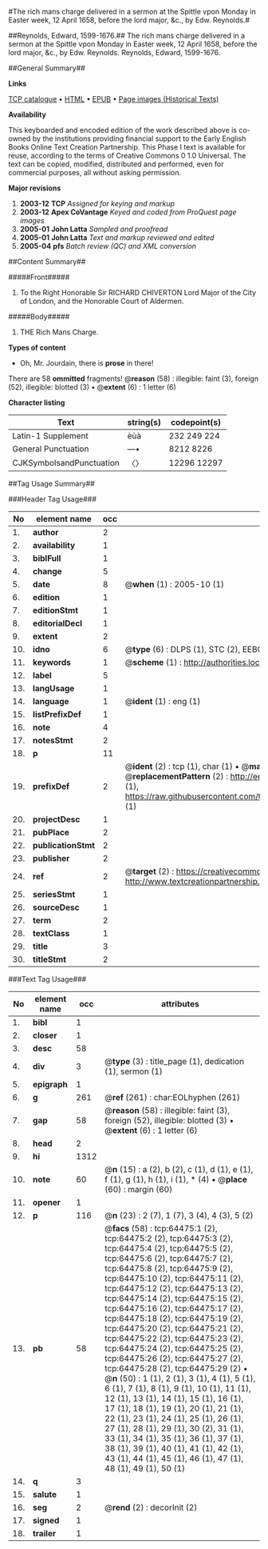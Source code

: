 #The rich mans charge delivered in a sermon at the Spittle vpon Monday in Easter week, 12 April 1658, before the lord major, &c., by Edw. Reynolds.#

##Reynolds, Edward, 1599-1676.##
The rich mans charge delivered in a sermon at the Spittle vpon Monday in Easter week, 12 April 1658, before the lord major, &c., by Edw. Reynolds.
Reynolds, Edward, 1599-1676.

##General Summary##

**Links**

[TCP catalogue](http://www.ota.ox.ac.uk/tcp/)  • 
[HTML](http://tei.it.ox.ac.uk/tcp/Texts-HTML/free/A57/A57152.html)  • 
[EPUB](http://tei.it.ox.ac.uk/tcp/Texts-EPUB/free/A57/A57152.epub) • 
[Page images (Historical Texts)](https://data.historicaltexts.jisc.ac.uk/view?pubId=eebo-12619501e&pageId=eebo-12619501e-64475-1)

**Availability**

This keyboarded and encoded edition of the
	       work described above is co-owned by the institutions
	       providing financial support to the Early English Books
	       Online Text Creation Partnership. This Phase I text is
	       available for reuse, according to the terms of Creative
	       Commons 0 1.0 Universal. The text can be copied,
	       modified, distributed and performed, even for
	       commercial purposes, all without asking permission.

**Major revisions**

1. __2003-12__ __TCP__ *Assigned for keying and markup*
1. __2003-12__ __Apex CoVantage__ *Keyed and coded from ProQuest page images*
1. __2005-01__ __John Latta__ *Sampled and proofread*
1. __2005-01__ __John Latta__ *Text and markup reviewed and edited*
1. __2005-04__ __pfs__ *Batch review (QC) and XML conversion*

##Content Summary##

#####Front#####

1. To the Right Honorable Sir RICHARD CHIVERTON Lord Major of the City of London, and the Honorable Court of Aldermen.

#####Body#####

1. THE Rich Mans Charge.

**Types of content**

  * Oh, Mr. Jourdain, there is **prose** in there!

There are 58 **ommitted** fragments! 
 @__reason__ (58) : illegible: faint (3), foreign (52), illegible: blotted (3)  •  @__extent__ (6) : 1 letter (6)

**Character listing**


|Text|string(s)|codepoint(s)|
|---|---|---|
|Latin-1 Supplement|èùà|232 249 224|
|General Punctuation|—•|8212 8226|
|CJKSymbolsandPunctuation|〈〉|12296 12297|

##Tag Usage Summary##

###Header Tag Usage###

|No|element name|occ|attributes|
|---|---|---|---|
|1.|__author__|2||
|2.|__availability__|1||
|3.|__biblFull__|1||
|4.|__change__|5||
|5.|__date__|8| @__when__ (1) : 2005-10 (1)|
|6.|__edition__|1||
|7.|__editionStmt__|1||
|8.|__editorialDecl__|1||
|9.|__extent__|2||
|10.|__idno__|6| @__type__ (6) : DLPS (1), STC (2), EEBO-CITATION (1), OCLC (1), VID (1)|
|11.|__keywords__|1| @__scheme__ (1) : http://authorities.loc.gov/ (1)|
|12.|__label__|5||
|13.|__langUsage__|1||
|14.|__language__|1| @__ident__ (1) : eng (1)|
|15.|__listPrefixDef__|1||
|16.|__note__|4||
|17.|__notesStmt__|2||
|18.|__p__|11||
|19.|__prefixDef__|2| @__ident__ (2) : tcp (1), char (1)  •  @__matchPattern__ (2) : ([0-9\-]+):([0-9IVX]+) (1), (.+) (1)  •  @__replacementPattern__ (2) : http://eebo.chadwyck.com/downloadtiff?vid=$1&page=$2 (1), https://raw.githubusercontent.com/textcreationpartnership/Texts/master/tcpchars.xml#$1 (1)|
|20.|__projectDesc__|1||
|21.|__pubPlace__|2||
|22.|__publicationStmt__|2||
|23.|__publisher__|2||
|24.|__ref__|2| @__target__ (2) : https://creativecommons.org/publicdomain/zero/1.0/ (1), http://www.textcreationpartnership.org/docs/. (1)|
|25.|__seriesStmt__|1||
|26.|__sourceDesc__|1||
|27.|__term__|2||
|28.|__textClass__|1||
|29.|__title__|3||
|30.|__titleStmt__|2||


###Text Tag Usage###

|No|element name|occ|attributes|
|---|---|---|---|
|1.|__bibl__|1||
|2.|__closer__|1||
|3.|__desc__|58||
|4.|__div__|3| @__type__ (3) : title_page (1), dedication (1), sermon (1)|
|5.|__epigraph__|1||
|6.|__g__|261| @__ref__ (261) : char:EOLhyphen (261)|
|7.|__gap__|58| @__reason__ (58) : illegible: faint (3), foreign (52), illegible: blotted (3)  •  @__extent__ (6) : 1 letter (6)|
|8.|__head__|2||
|9.|__hi__|1312||
|10.|__note__|60| @__n__ (15) : a (2), b (2), c (1), d (1), e (1), f (1), g (1), h (1), i (1), * (4)  •  @__place__ (60) : margin (60)|
|11.|__opener__|1||
|12.|__p__|116| @__n__ (23) : 2 (7), 1 (7), 3 (4), 4 (3), 5 (2)|
|13.|__pb__|58| @__facs__ (58) : tcp:64475:1 (2), tcp:64475:2 (2), tcp:64475:3 (2), tcp:64475:4 (2), tcp:64475:5 (2), tcp:64475:6 (2), tcp:64475:7 (2), tcp:64475:8 (2), tcp:64475:9 (2), tcp:64475:10 (2), tcp:64475:11 (2), tcp:64475:12 (2), tcp:64475:13 (2), tcp:64475:14 (2), tcp:64475:15 (2), tcp:64475:16 (2), tcp:64475:17 (2), tcp:64475:18 (2), tcp:64475:19 (2), tcp:64475:20 (2), tcp:64475:21 (2), tcp:64475:22 (2), tcp:64475:23 (2), tcp:64475:24 (2), tcp:64475:25 (2), tcp:64475:26 (2), tcp:64475:27 (2), tcp:64475:28 (2), tcp:64475:29 (2)  •  @__n__ (50) : 1 (1), 2 (1), 3 (1), 4 (1), 5 (1), 6 (1), 7 (1), 8 (1), 9 (1), 10 (1), 11 (1), 12 (1), 13 (1), 14 (1), 15 (1), 16 (1), 17 (1), 18 (1), 19 (1), 20 (1), 21 (1), 22 (1), 23 (1), 24 (1), 25 (1), 26 (1), 27 (1), 28 (1), 29 (1), 30 (2), 31 (1), 33 (1), 34 (1), 35 (1), 36 (1), 37 (1), 38 (1), 39 (1), 40 (1), 41 (1), 42 (1), 43 (1), 44 (1), 45 (1), 46 (1), 47 (1), 48 (1), 49 (1), 50 (1)|
|14.|__q__|3||
|15.|__salute__|1||
|16.|__seg__|2| @__rend__ (2) : decorInit (2)|
|17.|__signed__|1||
|18.|__trailer__|1||
